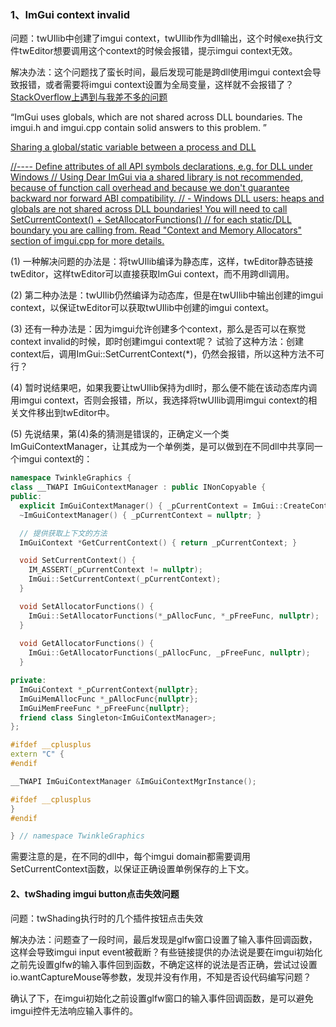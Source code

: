 ### 1、ImGui context invalid

问题：twUIlib中创建了imgui context，twUIlib作为dll输出，这个时候exe执行文件twEditor想要调用这个context的时候会报错，提示imgui context无效。

解决办法：这个问题找了蛮长时间，最后发现可能是跨dll使用imgui context会导致报错，或者需要将imgui context设置为全局变量，这样就不会报错了？
[StackOverflow上遇到与我差不多的问题](https://stackoverflow.com/questions/75785506/invalid-imguicontext-when-it-should-be-valid)

“ImGui uses globals, which are not shared across DLL boundaries. The imgui.h and imgui.cpp contain solid answers to this problem. ”

[Sharing a global/static variable between a process and DLL](https://stackoverflow.com/questions/4911994/sharing-a-global-static-variable-between-a-process-and-dll)

[//---- Define attributes of all API symbols declarations, e.g. for DLL under Windows
// Using Dear ImGui via a shared library is not recommended, because of function call overhead and because we don't guarantee backward nor forward ABI compatibility.
// - Windows DLL users: heaps and globals are not shared across DLL boundaries! You will need to call SetCurrentContext() + SetAllocatorFunctions()
//   for each static/DLL boundary you are calling from. Read "Context and Memory Allocators" section of imgui.cpp for more details.](https://skia.googlesource.com/external/github.com/ocornut/imgui/+/refs/heads/master/imconfig.h)

(1) 一种解决问题的办法是：将twUIlib编译为静态库，这样，twEditor静态链接twEditor，这样twEditor可以直接获取ImGui context，而不用跨dll调用。

(2) 第二种办法是：twUIlib仍然编译为动态库，但是在twUIlib中输出创建的imgui context，以保证twEditor可以获取twUIlib中创建的imgui context。

(3) 还有一种办法是：因为imgui允许创建多个context，那么是否可以在察觉context invalid的时候，即时创建imgui context呢？ 试验了这种方法：创建context后，调用ImGui::SetCurrentContext(*)，仍然会报错，所以这种方法不可行？

(4) 暂时说结果吧，如果我要让twUIlib保持为dll时，那么便不能在该动态库内调用imgui context，否则会报错，所以，我选择将twUIlib调用imgui context的相关文件移出到twEditor中。

(5) 先说结果，第(4)条的猜测是错误的，正确定义一个类ImGuiContextManager，让其成为一个单例类，是可以做到在不同dll中共享同一个imgui context的：
```C++
namespace TwinkleGraphics {
class __TWAPI ImGuiContextManager : public INonCopyable {
public:
  explicit ImGuiContextManager() { _pCurrentContext = ImGui::CreateContext(); }
  ~ImGuiContextManager() { _pCurrentContext = nullptr; }

  // 提供获取上下文的方法
  ImGuiContext *GetCurrentContext() { return _pCurrentContext; }

  void SetCurrentContext() {
    IM_ASSERT(_pCurrentContext != nullptr);
    ImGui::SetCurrentContext(_pCurrentContext);
  }

  void SetAllocatorFunctions() {
    ImGui::SetAllocatorFunctions(*_pAllocFunc, *_pFreeFunc, nullptr);
  }
  
  void GetAllocatorFunctions() {
    ImGui::GetAllocatorFunctions(_pAllocFunc, _pFreeFunc, nullptr);
  }

private:
  ImGuiContext *_pCurrentContext{nullptr};
  ImGuiMemAllocFunc *_pAllocFunc{nullptr};
  ImGuiMemFreeFunc *_pFreeFunc{nullptr};
  friend class Singleton<ImGuiContextManager>;
};

#ifdef __cplusplus
extern "C" {
#endif

__TWAPI ImGuiContextManager &ImGuiContextMgrInstance();

#ifdef __cplusplus
}
#endif

} // namespace TwinkleGraphics
```

需要注意的是，在不同的dll中，每个imgui domain都需要调用SetCurrentContext函数，以保证正确设置单例保存的上下文。

#### 2、twShading imgui button点击失效问题

问题：twShading执行时的几个插件按钮点击失效

解决办法：问题查了一段时间，最后发现是glfw窗口设置了输入事件回调函数，这样会导致imgui input event被截断？有些链接提供的办法说是要在imgui初始化之前先设置glfw的输入事件回到函数，不确定这样的说法是否正确，尝试过设置io.wantCaptureMouse等参数，发现并没有作用，不知是否设代码编写问题？

确认了下，在imgui初始化之前设置glfw窗口的输入事件回调函数，是可以避免imgui控件无法响应输入事件的。